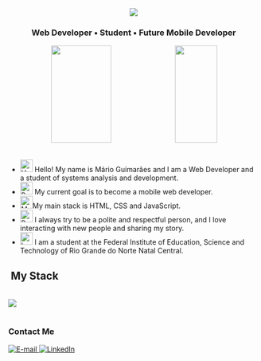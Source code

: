 <div align="center">
<!-- <img height="320em" src="https://mir-s3-cdn-cf.behance.net/project_modules/1400_opt_1/81bb4b165684019.640b6038d133e.gif"/> -->
  <img src="https://private-user-images.githubusercontent.com/103617965/399581105-b0fc04a4-0eef-430c-a9e1-104e351d4585.png?jwt=eyJhbGciOiJIUzI1NiIsInR5cCI6IkpXVCJ9.eyJpc3MiOiJnaXRodWIuY29tIiwiYXVkIjoicmF3LmdpdGh1YnVzZXJjb250ZW50LmNvbSIsImtleSI6ImtleTUiLCJleHAiOjE3MzU3NTYzMzQsIm5iZiI6MTczNTc1NjAzNCwicGF0aCI6Ii8xMDM2MTc5NjUvMzk5NTgxMTA1LWIwZmMwNGE0LTBlZWYtNDMwYy1hOWUxLTEwNGUzNTFkNDU4NS5wbmc_WC1BbXotQWxnb3JpdGhtPUFXUzQtSE1BQy1TSEEyNTYmWC1BbXotQ3JlZGVudGlhbD1BS0lBVkNPRFlMU0E1M1BRSzRaQSUyRjIwMjUwMTAxJTJGdXMtZWFzdC0xJTJGczMlMkZhd3M0X3JlcXVlc3QmWC1BbXotRGF0ZT0yMDI1MDEwMVQxODI3MTRaJlgtQW16LUV4cGlyZXM9MzAwJlgtQW16LVNpZ25hdHVyZT1lYTk3MjliNDczY2Y4MWRlYzI3N2QzM2QzYTY5ZTAxNzI0OWUxM2IzMTQ4YjhhNDk5ZTkwMTlkMjlmZmMyMmMwJlgtQW16LVNpZ25lZEhlYWRlcnM9aG9zdCJ9.W2cPBqFG8n08LOG3pEkYi1VAuID_Ktes41Tw4tChevo"/>
</div>

<h3 align="center">
  Web Developer • Student • Future Mobile Developer
</h3>

<div align='center'>

<div align="center">  
  
  <img width="49%" height="195px" src="https://github-readme-stats.vercel.app/api?username=marioluizguimaraes&show_icons=true&count_private=true&title_color=80F7D4&icon_color=9d00ff&text_color=c9d1d9&bg_color=0d1117&border_color=fff0" /> 
  
  <img width="41%" height="195px" src="https://github-readme-stats.vercel.app/api/top-langs/?username=marioluizguimaraes&layout=compact&title_color=80F7D4&text_color=fff&bg_color=0d1117&border_color=fff0" />
  
</div>

</div>

<div><br />
  
- <img src="https://raw.githubusercontent.com/Tarikul-Islam-Anik/Animated-Fluent-Emojis/master/Emojis/Hand%20gestures/Hand%20with%20Fingers%20Splayed%20Light%20Skin%20Tone.png" alt="Hand with Fingers Splayed Light Skin Tone" width="25" height="25" /> Hello! My name is Mário Guimarães and I am a Web Developer and a student of systems analysis and development.<br />
- <img src="https://raw.githubusercontent.com/Tarikul-Islam-Anik/Animated-Fluent-Emojis/master/Emojis/Hand%20gestures/Brain.png" alt="Brain" width="25" height="25" /> My current goal is to become a mobile web developer.<br/>
- <img src="https://raw.githubusercontent.com/Tarikul-Islam-Anik/Animated-Fluent-Emojis/master/Emojis/People%20with%20professions/Man%20Technologist%20Light%20Skin%20Tone.png" alt="Man Technologist Light Skin Tone" width="25" height="25" />My main stack is HTML, CSS and JavaScript.<br />
- <img src="https://raw.githubusercontent.com/Tarikul-Islam-Anik/Animated-Fluent-Emojis/master/Emojis/People%20with%20professions/Boy%20Light%20Skin%20Tone.png" alt="Boy Light Skin Tone" width="25" height="25" /> I always try to be a polite and respectful person, and I love interacting with new people and sharing my story.<br />
- <img src="https://raw.githubusercontent.com/Tarikul-Islam-Anik/Animated-Fluent-Emojis/master/Emojis/People%20with%20professions/Teacher%20Light%20Skin%20Tone.png" alt="Left Speech Bubble" width="25" height="25" /> I am a student at the Federal Institute of Education, Science and Technology of Rio Grande do Norte Natal Central.

## &nbsp;My Stack

<p align="left">
  <br/>
  <a href="https://skillicons.dev">
    <img src="https://skillicons.dev/icons?i=html,css,js,nodejs,ts,java,kotlin,py,git,mysql,wordpress" />
  </a>
</p>

#

<h3>Contact Me</h3>
<div align="left">
<p>
<a href="mailto:mariolsg.oficial@gmail.com">
  <img src="https://img.shields.io/badge/-email-020114?style=for-the-badge&amp;logo=microsoft-outlook&amp;logoColor=6ED2B6&amp;color:FFF" alt="E-mail">
</a>
<a href="https://www.linkedin.com/in/mariolz/">
  <img src="https://img.shields.io/badge/-LinkedIn-020114?style=for-the-badge&amp;logo=linkedin&amp;logoColor=6ED2B6&amp;" alt="LinkedIn">
</a>
</div>

